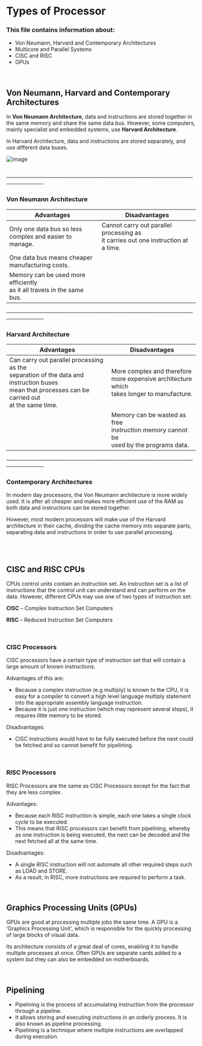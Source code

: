 # Types of Processor

### This file contains information about:
- Von Neumann, Harvard and Contemporary Architectures
- Multicore and Parallel Systems
- CISC and RISC
- GPUs

<br>

## Von Neumann, Harvard and Contemporary Architectures
In **Von Neumann Architecture**, data and instructions are stored together in the same memory and share the same data bus. However, some computers, mainly specialist and embedded systems, use **Harvard Architecture**.

In Harvard Architecture, data and instructions are stored separately, and use different data buses.

![image](https://user-images.githubusercontent.com/90699946/137919710-052bc73f-d0d4-47af-bb72-042fefce1d6f.png)

<br>
────────────────────────────────────────────────────────────

### Von Neumann Architecture

Advantages | Disadvantages                            
------------ | -------------
Only one data bus so less <br /> complex and easier to manage.| Cannot carry out parallel processing as <br /> it carries out one instruction at a time.
One data bus means cheaper <br /> manufacturing costs.|
Memory can be used more efficiently <br /> as it all travels in the same bus.|

────────────────────────────────────────────────────────────

### Harvard Architecture

Advantages | Disadvantages
------------ | -------------
Can carry out parallel processing as the <br />separation of the data and instruction buses <br /> mean that processes can be carried out <br /> at the same time.| More complex and therefore <br /> more expensive architecture which <br /> takes longer to manufacture.
⠀| Memory can be wasted as free <br /> instruction memory cannot be <br /> used by the programs data.

────────────────────────────────────────────────────────────

### Contemporary Architectures

In modern day processors, the Von Neumann architecture is more widely used. It is after all cheaper and makes more efficient use of the RAM as both data and instructions can be stored together.

However, most modern processors will make use of the Harvard architecture in their cache, dividing the cache memory into separate parts, separating data and instructions in order to use parallel processing.

<br>
<br>

## CISC and RISC CPUs

CPUs control units contain an instruction set. An instruction set is a list of instructions that the control unit can understand and can perform on the data.
However, different CPUs may use one of two types of instruction set:

**CISC** – Complex Instruction Set Computers

**RISC** – Reduced Instruction Set Computers

<br>

### CISC Processors

CISC processors have a certain type of instruction set that will contain a large amount of known instructions.

Advantages of this are:
- Because a complex instruction (e.g multiply) is known to the CPU, it is easy for a compiler to convert a high level language multiply statement into the appropriate assembly language instruction.
- Because it is just one instruction (which may represent several steps), it requires little memory to be stored.

Disadvantages:
- CISC instructions would have to be fully executed before the next could be fetched and so cannot benefit for pipelining.

<br>

### RISC Processors

RISC Processors are the same as CISC Processors except for the fact that they are less complex.

Advantages:
- Because each RISC instruction is simple, each one takes a single clock cycle to be executed.
- This means that RISC processors can benefit from pipelining, whereby as one instruction is being executed, the next can be decoded and the next fetched all at the same time.

Disadvantages:
- A single RISC instruction will not automate all other required steps such as LOAD and STORE.
- As a result, in RISC, more instructions are required to perform a task.

<br>

## Graphics Processing Units (GPUs)

GPUs are good at processing multiple jobs the same time. A GPU is a ‘Graphics Processing Unit’, which is responsible for the quickly processing of large blocks of visual data.

Its architecture consists of a great deal of cores, enabling it to handle multiple processes at once. Often GPUs are separate cards added to a system but they can also be embedded on motherboards.

<br>

## Pipelining
- Pipelining is the process of accumulating instruction from the processor through a pipeline.
- It allows storing and executing instructions in an orderly process. It is also known as pipeline processing.
- Pipelining is a technique where multiple instructions are overlapped during execution.
